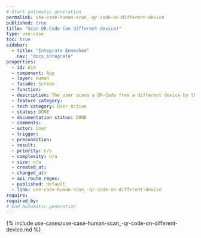 ```yaml
---
# Start automatic generation
permalink: use-case-human-scan_-qr-code-on-different-device
published: true
title: "Scan QR-Code (on different device)"
type: use-case
toc: true
sidebar:
  - title: "Integrate Enmeshed"
    nav: "docs_integrate"
properties:
  - id: A14
  - component: App
  - layer: Human
  - facade: Screen
  - function:
  - description: The user scans a QR-Code from a different device by the app.
  - feature category:
  - tech category: User Action
  - status: DONE
  - documentation status: DONE
  - comments:
  - actor: User
  - trigger:
  - precondition:
  - result:
  - priority: n/a
  - complexity: n/a
  - size: n/a
  - created_at:
  - changed_at:
  - api_route_regex:
  - published: default
  - link: use-case-human-scan_-qr-code-on-different-device
require:
required_by:
# End automatic generation
---
```


{% include use-cases/use-case-human-scan_-qr-code-on-different-device.md %}
